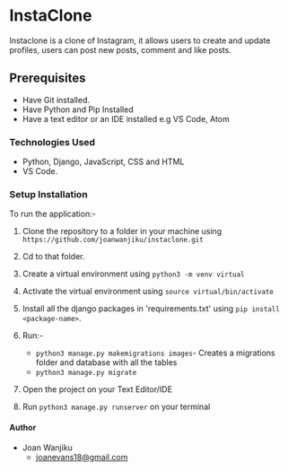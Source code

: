 # InstaClone
Instaclone is a clone of Instagram, it allows users to create and update profiles, users can post new posts, comment and like posts.

## Prerequisites
- Have Git installed.
- Have Python and Pip Installed
- Have a text editor or an IDE installed e.g VS Code, Atom
### Technologies Used
- Python, Django, JavaScript, CSS and HTML
- VS Code.
### Setup Installation
To run the application:-
1. Clone the repository to a folder in your machine using `https://github.com/joanwanjiku/instaclone.git`
2. Cd to that folder.
3. Create a virtual environment using `python3 -m venv virtual`
4. Activate the virtual environment using `source virtual/bin/activate`
5. Install all the django packages in 'requirements.txt' using `pip install <package-name>`.
6. Run:-
    - `python3 manage.py makemigrations images`- Creates a migrations folder and database with all the tables
    - `python3 manage.py migrate`

3. Open the project on your Text Editor/IDE
4. Run `python3 manage.py runserver` on your terminal


#### Author
- Joan Wanjiku
    - joanevans18@gmail.com

